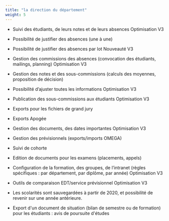 ```yaml
---
title: "la direction du département"
weight: 5
---
```


- Suivi des étudiants, de leurs notes et de leurs absences Optimisation V3

- Possibilité de justifier des absences (une à une)

- Possibilité de justifier des absences par lot Nouveauté V3

- Gestion des commissions des absences (convocation des étudiants, mailings, planning) Optimisation V3

- Gestion des notes et des sous-commissions (calculs des moyennes, proposition de décision)

- Possibilité d’ajuster toutes les informations Optimisation V3

- Publication des sous-commissions aux étudiants Optimisation V3

- Exports pour les fichiers de grand jury

- Exports Apogée

- Gestion des documents, des dates importantes Optimisation V3

- Gestion des prévisionnels (exports/imports OMEGA)

- Suivi de cohorte

- Edition de documents pour les examens (placements, appels)

- Configuration de la formation, des groupes, de l’intranet (règles spécifiques : par département, par diplôme, par année) Optimisation V3

- Outils de comparaison EDT/service prévisionnel Optimisation V3

- Les scolarités sont sauvegardées à partir de 2020, et possibilité de revenir sur une année antérieure.

- Export d'un document de situation (bilan de semestre ou de formation) pour les étudiants : avis de poursuite d'études